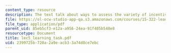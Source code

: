 ```yaml
---
content_type: resource
description: The text talk about ways to assess the variety of incentive plans
file: https://ol-ocw-studio-app-qa.s3.amazonaws.com/courses/15-322-leading-organizations-ii-fall-2003/2399725b720a2a9eacb33a74d8ce7ebc_lec5_learning_task.pdf
file_type: application/pdf
parent_uid: 85eb5cf3-e12a-a956-24ea-91f405b548e8
resourcetype: Document
title: lec5_learning_task.pdf
uid: 2399725b-720a-2a9e-acb3-3a74d8ce7ebc
---
```

